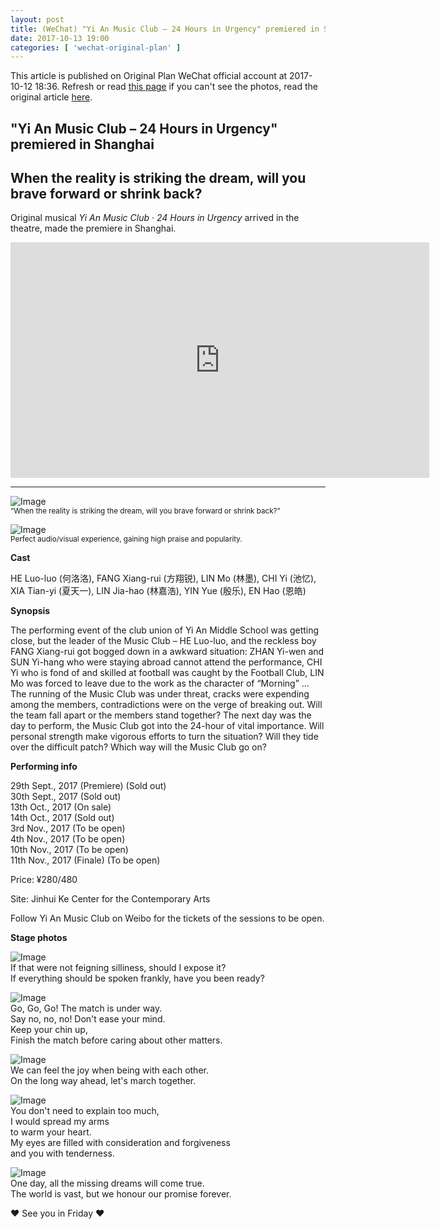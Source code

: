 ```yaml
---
layout: post
title: (WeChat) "Yi An Music Club – 24 Hours in Urgency" premiered in Shanghai
date: 2017-10-13 19:00
categories: [ 'wechat-original-plan' ]
---
```


This article is published on Original Plan WeChat official account at 2017-10-12 18:36. Refresh or read [this page](https://github.com/Quadrifolium/originalplan/blob/gh-pages/_posts/WeChat/2017-10-13-WeChat-Original-Plan.md) if you can't see the photos, read the original article [here](https://mp.weixin.qq.com/s/ydaquya7uhWbxXHpHgEr3A).

<!-- more -->

## "Yi An Music Club – 24 Hours in Urgency" premiered in Shanghai  
## When the reality is striking the dream, will you brave forward or shrink back?

Original musical *Yi An Music Club · 24 Hours in Urgency* arrived in the theatre, made the premiere in Shanghai.

<iframe class="video_iframe" data-vidtype="2" allowfullscreen="" data-ratio="1.7647058823529411" data-w="480" data-src="https://v.qq.com/iframe/player.html?vid=k0560acix6v&amp;width=670&amp;height=376.875&amp;auto=0" style="display: block; width: 670px !important; height: 376.875px !important; overflow: hidden;" data-vh="376.875" data-vw="670" src="https://v.qq.com/iframe/player.html?vid=k0560acix6v&amp;width=670&amp;height=376.875&amp;auto=0" scrolling="no" width="670" height="376.875" frameborder="0"></iframe>

---

![Image](https://mmbiz.qpic.cn/mmbiz_jpg/XOMVurd7hjTKlibXMOsfroVjFiamia0pLVbc7cV6ApfczBKicnXtBYPic6DDTg3zNLt849r2Hk6f8wadEncfYbibu50g/640)  
<small>“When the reality is striking the dream, will you brave forward or shrink back?”</small>

![Image](https://mmbiz.qpic.cn/mmbiz_jpg/XOMVurd7hjRqdUeqmsvLGLHmmQOh4AjRYEoiaxQz7wWrcsrhVtj6xRp4cgXObm5X9tJ1dwZEfxqVgib2qfE57uzg/640)  
<small>Perfect audio/visual experience, gaining high praise and popularity.</small>

**Cast**

HE Luo-luo (何洛洛), FANG Xiang-rui (方翔锐), LIN Mo (林墨), CHI Yi (池忆), XIA Tian-yi (夏天一), LIN Jia-hao (林嘉浩), YIN Yue (殷乐), EN Hao (恩皓)

**Synopsis**

The performing event of the club union of Yi An Middle School was getting close, but the leader of the Music Club – HE Luo-luo, and the reckless boy FANG Xiang-rui got bogged down in a awkward situation: ZHAN Yi-wen and SUN Yi-hang who were staying abroad cannot attend the performance, CHI Yi who is fond of and skilled at football was caught by the Football Club, LIN Mo was forced to leave due to the work as the character of “Morning” … The running of the Music Club was under threat, cracks were expending among the members, contradictions were on the verge of breaking out. Will the team fall apart or the members stand together? The next day was the day to perform, the Music Club got into the 24-hour of vital importance. Will personal strength make vigorous efforts to turn the situation? Will they tide over the difficult patch? Which way will the Music Club go on?

**Performing info**

29th Sept., 2017 (Premiere) (Sold out)  
30th Sept., 2017 (Sold out)  
13th Oct., 2017 (On sale)  
14th Oct., 2017 (Sold out)  
3rd Nov., 2017 (To be open)  
4th Nov., 2017 (To be open)  
10th Nov., 2017 (To be open)  
11th Nov., 2017 (Finale) (To be open)

Price: ¥280/480

Site: Jinhui Ke Center for the Contemporary Arts

Follow Yi An Music Club on Weibo for the tickets of the sessions to be open.

**Stage photos**

![Image](https://mmbiz.qpic.cn/mmbiz_jpg/XOMVurd7hjTKlibXMOsfroVjFiamia0pLVb6uibQd6ASYwC1UM0RXcAYdBozVYdPU716J3sBBYPiawn7gJM8a4wx3Lg/640)  
If that were not feigning silliness, should I expose it?  
If everything should be spoken frankly, have you been ready?

![Image](https://mmbiz.qpic.cn/mmbiz_jpg/XOMVurd7hjTKlibXMOsfroVjFiamia0pLVbQIoqicMdbpvS6SXuapwwpTv3E0MBGFxVukZIkvhr0ItIAaHZkib9BcxQ/640)  
Go, Go, Go! The match is under way.  
Say no, no, no! Don't ease your mind.  
Keep your chin up,  
Finish the match before caring about other matters.

![Image](https://mmbiz.qpic.cn/mmbiz_jpg/XOMVurd7hjTKlibXMOsfroVjFiamia0pLVbVwQGLDex19CmicUnS2HCw0whfv0xtwrk0CcSibzgqZrEUB66MsGcT1DQ/640)  
We can feel the joy when being with each other.  
On the long way ahead, let's march together.

![Image](https://mmbiz.qpic.cn/mmbiz_jpg/XOMVurd7hjTKlibXMOsfroVjFiamia0pLVbae28SiaVK54bSRfwp3hfMvAeSXWvCHRcoia0Ku322l7mS49HkfAKibIxA/640)  
You don't need to explain too much,  
I would spread my arms  
to warm your heart.  
My eyes are filled with consideration and forgiveness  
and you with tenderness.

![Image](https://mmbiz.qpic.cn/mmbiz_jpg/XOMVurd7hjTKlibXMOsfroVjFiamia0pLVbfkNv357ECXfKeFtrfwJFCr5UBxzN3iatVI7wuzCezibGUNVEJudDoCvg/640)  
One day, all the missing dreams will come true.  
The world is vast, but we honour our promise forever.

❤ See you in Friday ❤
